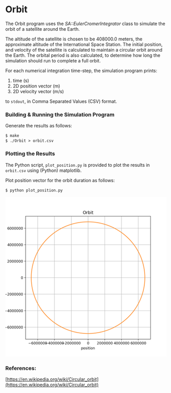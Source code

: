 # Orbit

The Orbit program uses the *SA::EulerCromerIntegrator* class to simulate
the orbit of a satellite around the Earth.

The altitude of the satellite is chosen to be 408000.0 meters, the
approximate altitude of the International Space Station. The initial
position, and velocity of the satellite is calculated to maintain a
circular orbit around the Earth. The orbital period is also calculated,
to determine how long the simulation should run to complete a full orbit.

For each numerical integration time-step, the simulation program prints:

1. time (s)
2. 2D position vector (m)
3. 2D velocity vector (m/s)

to ```stdout```, in Comma Separated Values (CSV) format.

### Building & Running the Simulation Program

Generate the results as follows:

```
$ make
$ ./Orbit > orbit.csv
```
### Plotting the Results
The Python script, ```plot_position.py``` is provided to plot the results
in ```orbit.csv``` using (Python) matplotlib.

Plot position vector for the orbit duration as follows:

```
$ python plot_position.py
```

![Orbit](images/Orbit.png)

### References:
[https://en.wikipedia.org/wiki/Circular_orbit](https://en.wikipedia.org/wiki/Circular_orbit)
